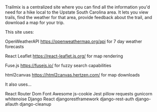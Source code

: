 Trailmix is a centralized site where you can find all the information you'd need for a hike local to the Upstate South Carolina area. It lets you view trails, find the weather for that area, provide feedback about the trail, and download a map for your trip. 

This site uses:

OpenWeatherAPI
https://openweathermap.org/api
for 7 day weather forecasts

React Leaflet 
https://react-leaflet.js.org/
for map rendering

Fuse.js
https://fusejs.io/
for fuzzy search capabilities

html2canvas
https://html2canvas.hertzen.com/
for map downloads

It also uses...

React Router Dom
Font Awesome
js-cookie
Jest
pillow
requests
gunicorn 
whitenoise
Django
React
djangorestframework
django-rest-auth
django-allauth
django-cleanup

